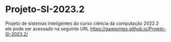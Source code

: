 # Projeto-SI-2023.2
Projeto de sistemas inteligentes do curso ciência da computação 2022.2
ele pode ser acessado na seguinte URL https://gaqpontes.github.io/Projeto-SI-2023.2/
